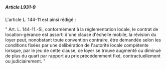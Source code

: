 ##### Article L931-9

L'article L. 144-11 est ainsi rédigé :

" Art. L. 144-11.-Si, conformément à la réglementation locale, le contrat de location-gérance est assorti d'une clause d'échelle mobile, la révision du loyer peut, nonobstant toute convention contraire, être demandée selon les conditions fixées par une délibération de l'autorité locale compétente lorsque, par le jeu de cette clause, ce loyer se trouve augmenté ou diminué de plus du quart par rapport au prix précédemment fixé, contractuellement ou judiciairement. "

